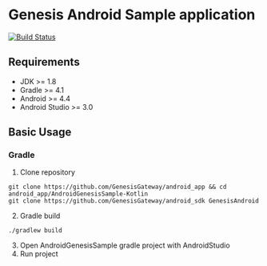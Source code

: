 # Genesis Android Sample application

[![Build Status](https://img.shields.io/travis/GenesisGateway/android_app.svg?style=flat)](https://travis-ci.org/GenesisGateway/android_app)

## Requirements

- JDK >= 1.8
- Gradle >= 4.1
- Android >=  4.4
- Android Studio >= 3.0

## Basic Usage

### Gradle

1. Clone repository
```
git clone https://github.com/GenesisGateway/android_app && cd android_app/AndroidGenesisSample-Kotlin
git clone https://github.com/GenesisGateway/android_sdk GenesisAndroid
```
2. Gradle build
```
./gradlew build
```
3. Open AndroidGenesisSample gradle project with AndroidStudio
4. Run project